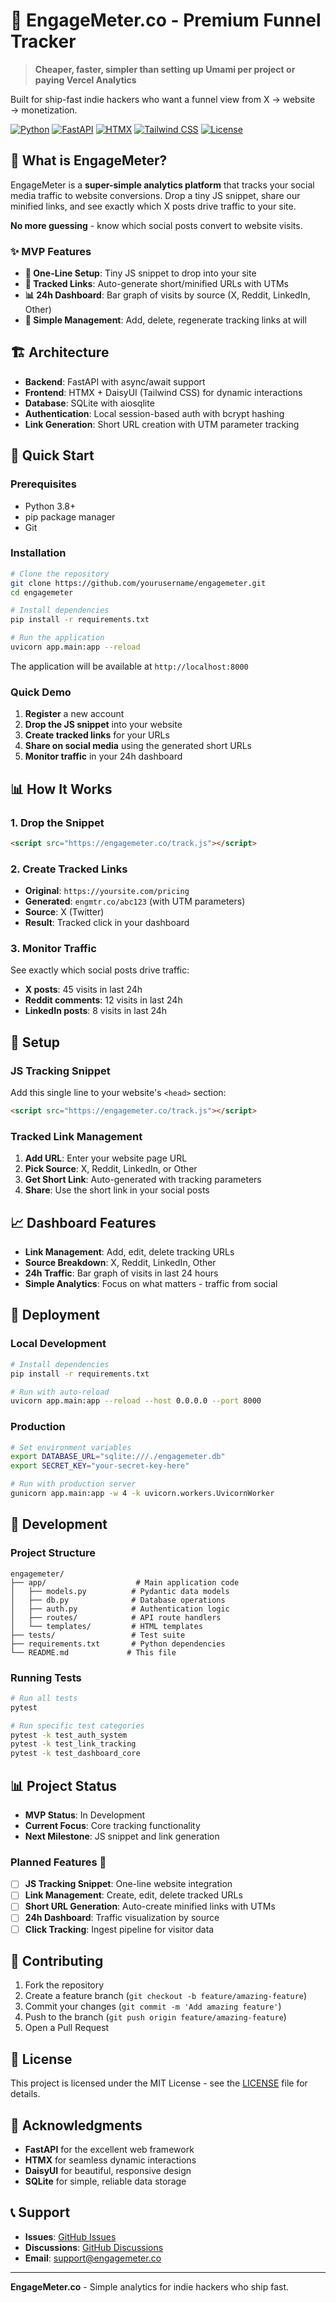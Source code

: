 # 🚀 EngageMeter.co - Premium Funnel Tracker

> **Cheaper, faster, simpler than setting up Umami per project or paying Vercel Analytics**

Built for ship-fast indie hackers who want a funnel view from X → website → monetization.

[![Python](https://img.shields.io/badge/Python-3.8+-blue.svg)](https://python.org)
[![FastAPI](https://img.shields.io/badge/FastAPI-0.104+-green.svg)](https://fastapi.tiangolo.com)
[![HTMX](https://img.shields.io/badge/HTMX-1.9+-orange.svg)](https://htmx.org)
[![Tailwind CSS](https://img.shields.io/badge/Tailwind-3.0+-blue.svg)](https://tailwindcss.com)
[![License](https://img.shields.io/badge/License-MIT-yellow.svg)](LICENSE)

## 🎯 What is EngageMeter?

EngageMeter is a **super-simple analytics platform** that tracks your social media traffic to website conversions. Drop a tiny JS snippet, share our minified links, and see exactly which X posts drive traffic to your site.

**No more guessing** - know which social posts convert to website visits.

### ✨ MVP Features

- **🔧 One-Line Setup**: Tiny JS snippet to drop into your site
- **🔗 Tracked Links**: Auto-generate short/minified URLs with UTMs
- **📊 24h Dashboard**: Bar graph of visits by source (X, Reddit, LinkedIn, Other)
- **🚀 Simple Management**: Add, delete, regenerate tracking links at will

## 🏗️ Architecture

- **Backend**: FastAPI with async/await support
- **Frontend**: HTMX + DaisyUI (Tailwind CSS) for dynamic interactions
- **Database**: SQLite with aiosqlite
- **Authentication**: Local session-based auth with bcrypt hashing
- **Link Generation**: Short URL creation with UTM parameter tracking

## 🚀 Quick Start

### Prerequisites

- Python 3.8+
- pip package manager
- Git

### Installation

```bash
# Clone the repository
git clone https://github.com/yourusername/engagemeter.git
cd engagemeter

# Install dependencies
pip install -r requirements.txt

# Run the application
uvicorn app.main:app --reload
```

The application will be available at `http://localhost:8000`

### Quick Demo

1. **Register** a new account
2. **Drop the JS snippet** into your website
3. **Create tracked links** for your URLs
4. **Share on social media** using the generated short URLs
5. **Monitor traffic** in your 24h dashboard

## 📊 How It Works

### 1. Drop the Snippet

```html
<script src="https://engagemeter.co/track.js"></script>
```

### 2. Create Tracked Links

- **Original**: `https://yoursite.com/pricing`
- **Generated**: `engmtr.co/abc123` (with UTM parameters)
- **Source**: X (Twitter)
- **Result**: Tracked click in your dashboard

### 3. Monitor Traffic

See exactly which social posts drive traffic:
- **X posts**: 45 visits in last 24h
- **Reddit comments**: 12 visits in last 24h
- **LinkedIn posts**: 8 visits in last 24h

## 🔧 Setup

### JS Tracking Snippet

Add this single line to your website's `<head>` section:

```html
<script src="https://engagemeter.co/track.js"></script>
```

### Tracked Link Management

1. **Add URL**: Enter your website page URL
2. **Pick Source**: X, Reddit, LinkedIn, or Other
3. **Get Short Link**: Auto-generated with tracking parameters
4. **Share**: Use the short link in your social posts

## 📈 Dashboard Features

- **Link Management**: Add, edit, delete tracking URLs
- **Source Breakdown**: X, Reddit, LinkedIn, Other
- **24h Traffic**: Bar graph of visits in last 24 hours
- **Simple Analytics**: Focus on what matters - traffic from social

## 🚀 Deployment

### Local Development

```bash
# Install dependencies
pip install -r requirements.txt

# Run with auto-reload
uvicorn app.main:app --reload --host 0.0.0.0 --port 8000
```

### Production

```bash
# Set environment variables
export DATABASE_URL="sqlite:///./engagemeter.db"
export SECRET_KEY="your-secret-key-here"

# Run with production server
gunicorn app.main:app -w 4 -k uvicorn.workers.UvicornWorker
```

## 🔧 Development

### Project Structure

```
engagemeter/
├── app/                    # Main application code
│   ├── models.py          # Pydantic data models
│   ├── db.py              # Database operations
│   ├── auth.py            # Authentication logic
│   ├── routes/            # API route handlers
│   └── templates/         # HTML templates
├── tests/                 # Test suite
├── requirements.txt       # Python dependencies
└── README.md             # This file
```

### Running Tests

```bash
# Run all tests
pytest

# Run specific test categories
pytest -k test_auth_system
pytest -k test_link_tracking
pytest -k test_dashboard_core
```

## 📊 Project Status

- **MVP Status**: In Development
- **Current Focus**: Core tracking functionality
- **Next Milestone**: JS snippet and link generation

### Planned Features 🎯

- [ ] **JS Tracking Snippet**: One-line website integration
- [ ] **Link Management**: Create, edit, delete tracked URLs
- [ ] **Short URL Generation**: Auto-create minified links with UTMs
- [ ] **24h Dashboard**: Traffic visualization by source
- [ ] **Click Tracking**: Ingest pipeline for visitor data

## 🤝 Contributing

1. Fork the repository
2. Create a feature branch (`git checkout -b feature/amazing-feature`)
3. Commit your changes (`git commit -m 'Add amazing feature'`)
4. Push to the branch (`git push origin feature/amazing-feature`)
5. Open a Pull Request

## 📄 License

This project is licensed under the MIT License - see the [LICENSE](LICENSE) file for details.

## 🙏 Acknowledgments

- **FastAPI** for the excellent web framework
- **HTMX** for seamless dynamic interactions
- **DaisyUI** for beautiful, responsive design
- **SQLite** for simple, reliable data storage

## 📞 Support

- **Issues**: [GitHub Issues](https://github.com/yourusername/engagemeter/issues)
- **Discussions**: [GitHub Discussions](https://github.com/yourusername/engagemeter/issues)
- **Email**: support@engagemeter.co

---

**EngageMeter.co** - Simple analytics for indie hackers who ship fast.
